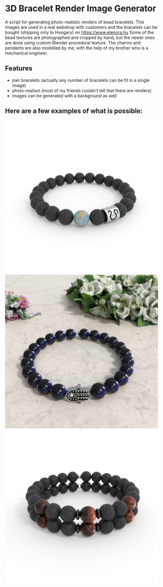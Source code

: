 # 3D Bracelet Render Image Generator
A script for generating photo-realistic renders of bead bracelets. This images are used in a real webshop with customers and the bracelets can be bought (shipping only to Hungary) on https://www.elenora.hu
Some of the bead textures are photographed and cropped by hand, but the newer ones are done using custom Blender procedural texture. The charms and pendants are also modelled by me, with the help of my brother who is a mechanical engineer. 

## Features
- pair bracelets (actually any number of bracelets can be fit in a single image)
- photo-realism (most of my friends couldn't tell that there are renders)
- images can be generated with a background as well

## Here are a few examples of what is possible:
![Simple bracelet with charm](examples/example1.jpg)
![Simple bracelet with charm](examples/example2.jpg)
![Simple bracelet with charm](examples/example3.jpg)
